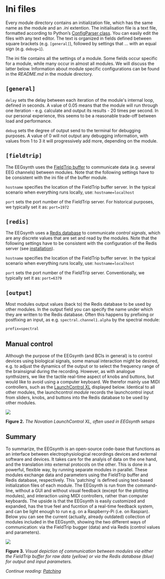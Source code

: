# Ini files

Every module directory contains an initialization file, which has the same name as the module and an *.ini* extention.
The initialisation file is a text file, formatted according to Python’s 
[ConfigParser class](https://docs.python.org/2/library/configparser.html). 
You can easily edit the files with any text editor.
The text is organized in fields defined between square brackets (e.g. ```[general]```), followed by
settings that ... with an equal sign (e.g. ```debug=1```). 

The ini file contains all the settings of a module. Some fields occur specific for a module, while 
many occur in almost all modules. We will discuss the latter below. Information about module specific 
configurations can be found in the _README.md_ in the module directory.

## ```[general]```

```delay``` sets the delay between each iteration of the module's internal loop, defined in seconds. 
A value of 0.05 means that the module will run through one iteration - e.g. calculate and output its 
results - 20 times per second. In our personal experience, this seems to be a reasonable trade-off between 
load and performance. 
 
```debug``` sets the degree of output send to the terminal for debugging purposes. A value of 0 will 
not output any debugging information, with values from 1 to 3 it will progressively add more, depending on the module.

## ```[fieldtrip]```

The EEGsynth uses the [FieldTrip buffer](buffer.md) to communicate data (e.g. several EEG channels) 
between modules. Note that the following settings have to be consistent with the ini file 
of the buffer module.

```hostname``` specifies the location of the FieldTrip buffer server. In the typical scenario when 
everything runs locally, use: ```hostname=localhost```

```port``` sets the port number of the FieldTrip server. For historical purposes, we typically set
it as: ```port=1972```

## ```[redis]```

The EEGsynth uses a [Redis database](http://Redis.io/) to communicate *control signals*, which are any 
discrete values that are set and read by the modules. Note that the following settings have to be 
consistent with the configuration of the Redis server (see [installation](installation.md)).
 
```hostname``` specifies the location of the FieldTrip buffer server. In the typical scenario when 
everything runs locally, use: ```hostname=localhost```
 
```port``` sets the port number of the FieldTrip server. Conventionally, we typically set
it as: ```port=6379```

## ```[output]```

Most modules output values (back to) the Redis database to be used by other modules. In the output field
you can specify the name under which they are written to the Redis database. Often this happens by 
prefixing or postfixing an input, as e.g. ```spectral.channel1.alpha``` by the spectral module:

```prefix=spectral```

## Manual control
Although the purpose of the EEGsynth (and BCIs in general) is to control devices using biological signals, some manual interaction might be desired, e.g. to adjust the dynamics of the output or to select the frequency range of the brainsignal during the recording. However, as with analogue synthsizers, we like the tactile real-time aspect of knobs and buttons, but would like to avoid using a computer keyboard. We therefor mainly use MIDI controllers, such as the [LaunchControl XL](https://global.novationmusic.com/launch/launch-control-xl#) displayed below. Identical to all other modules, the launchcontrol *module* records the launchcontrol input from sliders, knobs, and buttons into the Redis database to be used by other modules.

![](https://novationmusic.com/sites/novation/files/LCXL-HeaderImage-2560-1000.png)

**Figure 2.** *The Novation LaunchControl XL, often used in EEGsynth setups*

## Summary
To summarize, the EEGsynth is an open-source code-base that functions as an interface between electrophysiological recordings devices and external software and devices. It takes care for the analyis of data on the one hand, and the translation into external protocols on the other. This is done in a powerful, flexible way, by running separate modules in parallel. These modules exchange data and parameters using the FieldTrip buffer and Redis database, respectively. This 'patching' is defined using text-based initialization files of each module. The EEGsynth is run from the command-line, without a GUI and without visual feedback (except for the plotting modules), and interaction using MIDI controllers, rather than computer keyboards. The upside is that the EEGsynth is easily customized and expanded, has the true feel and fucntion of a real-time feedback system, and can be light enough to run e.g. on a Raspberry-Pi (i.e. on Raspian). Below you can see the current (actually, already outdated) collection of modules included in the EEGsynth, showing the two different ways of communication: via the FieldTrip bugger (data) and via Redis (control values and parameters).

[![](http://www.eegsynth.org/wp-content/uploads/2016/08/EEGsynth_comm_overview-1024x576.jpg?resize=1024%2C576)](http://www.eegsynth.org/wp-content/uploads/2016/08/EEGsynth_comm_overview-1024x576.jpg)

**Figure 3.** *Visual depiction of communication between modules via either the FieldTrip buffer for raw data (yellow) or via the Redis database (blue) for output and input parameters.*

_Continue reading: [Patching](patching.md)_